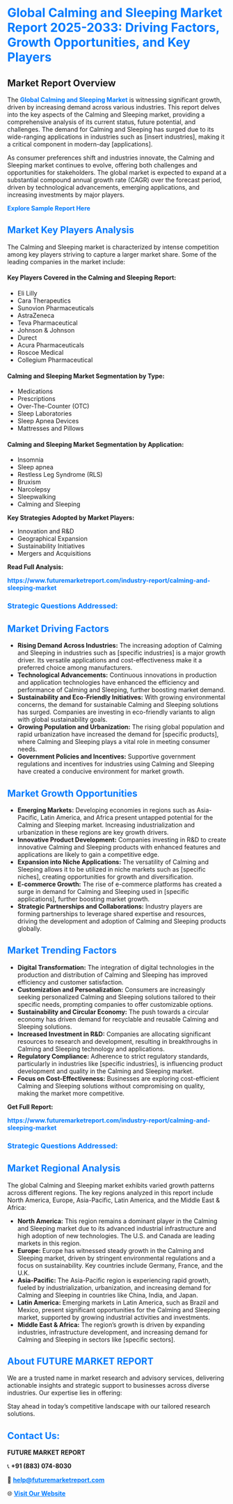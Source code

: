 <h1 style="color: #007BFF;">Global Calming and Sleeping Market Report 2025-2033: Driving Factors, Growth Opportunities, and Key Players</h1>

<section id="overview">
<h2>Market Report Overview</h2>
<p>The <a href="https://www.futuremarketreport.com/industry-report/calming-and-sleeping-market" style="color: #007BFF; text-decoration: none;"><strong>Global Calming and Sleeping Market</strong></a> is witnessing significant growth, driven by increasing demand across various industries. This report delves into the key aspects of the Calming and Sleeping market, providing a comprehensive analysis of its current status, future potential, and challenges. The demand for Calming and Sleeping has surged due to its wide-ranging applications in industries such as [insert industries], making it a critical component in modern-day [applications].</p>
<p>As consumer preferences shift and industries innovate, the Calming and Sleeping market continues to evolve, offering both challenges and opportunities for stakeholders. The global market is expected to expand at a substantial compound annual growth rate (CAGR) over the forecast period, driven by technological advancements, emerging applications, and increasing investments by major players.</p>
</section>

<section id="overview">
<p><a href="https://www.futuremarketreport.com/request-sample/reportId=125778" style="color: #007BFF; text-decoration: none;"><strong>Explore Sample Report Here</strong></a></p>
</section>

<section id="key-players">
<h2 style="color: #007BFF;">Market Key Players Analysis</h2>
<p>The Calming and Sleeping market is characterized by intense competition among key players striving to capture a larger market share. Some of the leading companies in the market include:</p>
<h4>Key Players Covered in the Calming and Sleeping Report:</h4>
<ul><li>Eli Lilly</li><li>Cara Therapeutics</li><li>Sunovion Pharmaceuticals</li><li>AstraZeneca</li><li>Teva Pharmaceutical</li><li>Johnson &amp; Johnson</li><li>Durect</li><li>Acura Pharmaceuticals</li><li>Roscoe Medical</li><li>Collegium Pharmaceutical</li></ul>
<h4>Calming and Sleeping Market Segmentation by Type:</h4>
<ul><li>Medications</li><li>Prescriptions</li><li>Over-The-Counter (OTC)</li><li>Sleep Laboratories</li><li>Sleep Apnea Devices</li><li>Mattresses and Pillows</li></ul>

<h4>Calming and Sleeping Market Segmentation by Application:</h4>
<ul><li>Insomnia</li><li>Sleep apnea</li><li>Restless Leg Syndrome (RLS)</li><li>Bruxism</li><li>Narcolepsy</li><li>Sleepwalking</li><li>Calming and Sleeping</li></ul>
<p><strong>Key Strategies Adopted by Market Players:</strong></p>
<ul>
<li>Innovation and R&D</li>
<li>Geographical Expansion</li>
<li>Sustainability Initiatives</li>
<li>Mergers and Acquisitions</li>
</ul>
</section>

<section>
<p><strong>Read Full Analysis: </strong></p><a href="https://www.futuremarketreport.com/industry-report/calming-and-sleeping-market" style="color: #007BFF; text-decoration: none;"><strong>https://www.futuremarketreport.com/industry-report/calming-and-sleeping-market</strong></a>
<h3 style="color: #007BFF;">Strategic Questions Addressed:</h3>
</section>

<section id="driving-factors">
<h2 style="color: #007BFF;">Market Driving Factors</h2>
<ul>
<li><strong>Rising Demand Across Industries:</strong> The increasing adoption of Calming and Sleeping in industries such as [specific industries] is a major growth driver. Its versatile applications and cost-effectiveness make it a preferred choice among manufacturers.</li>
<li><strong>Technological Advancements:</strong> Continuous innovations in production and application technologies have enhanced the efficiency and performance of Calming and Sleeping, further boosting market demand.</li>
<li><strong>Sustainability and Eco-Friendly Initiatives:</strong> With growing environmental concerns, the demand for sustainable Calming and Sleeping solutions has surged. Companies are investing in eco-friendly variants to align with global sustainability goals.</li>
<li><strong>Growing Population and Urbanization:</strong> The rising global population and rapid urbanization have increased the demand for [specific products], where Calming and Sleeping plays a vital role in meeting consumer needs.</li>
<li><strong>Government Policies and Incentives:</strong> Supportive government regulations and incentives for industries using Calming and Sleeping have created a conducive environment for market growth.</li>
</ul>
</section>

<section id="growth-opportunities">
<h2 style="color: #007BFF;">Market Growth Opportunities</h2>
<ul>
<li><strong>Emerging Markets:</strong> Developing economies in regions such as Asia-Pacific, Latin America, and Africa present untapped potential for the Calming and Sleeping market. Increasing industrialization and urbanization in these regions are key growth drivers.</li>
<li><strong>Innovative Product Development:</strong> Companies investing in R&D to create innovative Calming and Sleeping products with enhanced features and applications are likely to gain a competitive edge.</li>
<li><strong>Expansion into Niche Applications:</strong> The versatility of Calming and Sleeping allows it to be utilized in niche markets such as [specific niches], creating opportunities for growth and diversification.</li>
<li><strong>E-commerce Growth:</strong> The rise of e-commerce platforms has created a surge in demand for Calming and Sleeping used in [specific applications], further boosting market growth.</li>
<li><strong>Strategic Partnerships and Collaborations:</strong> Industry players are forming partnerships to leverage shared expertise and resources, driving the development and adoption of Calming and Sleeping products globally.</li>
</ul>
</section>

<section id="trending-factors">
<h2 style="color: #007BFF;">Market Trending Factors</h2>
<ul>
<li><strong>Digital Transformation:</strong> The integration of digital technologies in the production and distribution of Calming and Sleeping has improved efficiency and customer satisfaction.</li>
<li><strong>Customization and Personalization:</strong> Consumers are increasingly seeking personalized Calming and Sleeping solutions tailored to their specific needs, prompting companies to offer customizable options.</li>
<li><strong>Sustainability and Circular Economy:</strong> The push towards a circular economy has driven demand for recyclable and reusable Calming and Sleeping solutions.</li>
<li><strong>Increased Investment in R&D:</strong> Companies are allocating significant resources to research and development, resulting in breakthroughs in Calming and Sleeping technology and applications.</li>
<li><strong>Regulatory Compliance:</strong> Adherence to strict regulatory standards, particularly in industries like [specific industries], is influencing product development and quality in the Calming and Sleeping market.</li>
<li><strong>Focus on Cost-Effectiveness:</strong> Businesses are exploring cost-efficient Calming and Sleeping solutions without compromising on quality, making the market more competitive.</li>
</ul>
</section>

<section>
<p><strong>Get Full Report: </strong></p><a href="https://www.futuremarketreport.com/industry-report/calming-and-sleeping-market" style="color: #007BFF; text-decoration: none;"><strong>https://www.futuremarketreport.com/industry-report/calming-and-sleeping-market</strong></a>
<h3 style="color: #007BFF;">Strategic Questions Addressed:</h3>
</section>


<section id="regional-analysis">
<h2 style="color: #007BFF;">Market Regional Analysis</h2>
<p>The global Calming and Sleeping market exhibits varied growth patterns across different regions. The key regions analyzed in this report include North America, Europe, Asia-Pacific, Latin America, and the Middle East & Africa:</p>
<ul>
<li><strong>North America:</strong> This region remains a dominant player in the Calming and Sleeping market due to its advanced industrial infrastructure and high adoption of new technologies. The U.S. and Canada are leading markets in this region.</li>
<li><strong>Europe:</strong> Europe has witnessed steady growth in the Calming and Sleeping market, driven by stringent environmental regulations and a focus on sustainability. Key countries include Germany, France, and the U.K.</li>
<li><strong>Asia-Pacific:</strong> The Asia-Pacific region is experiencing rapid growth, fueled by industrialization, urbanization, and increasing demand for Calming and Sleeping in countries like China, India, and Japan.</li>
<li><strong>Latin America:</strong> Emerging markets in Latin America, such as Brazil and Mexico, present significant opportunities for the Calming and Sleeping market, supported by growing industrial activities and investments.</li>
<li><strong>Middle East & Africa:</strong> The region’s growth is driven by expanding industries, infrastructure development, and increasing demand for Calming and Sleeping in sectors like [specific sectors].</li>
</ul>
</section>

<footer>
<h2 style="color: #007BFF;">About FUTURE MARKET REPORT</h2>
<p>We are a trusted name in market research and advisory services, delivering actionable insights and strategic support to businesses across diverse industries. Our expertise lies in offering:</p>

<p>Stay ahead in today’s competitive landscape with our tailored research solutions.</p>

<h2 style="color: #007BFF;">Contact Us:</h2>
<p><strong>FUTURE MARKET REPORT</strong></p>
<p>📞 <strong>+91 (883) 074-8030</strong></p>
<p>📧 <strong><a href="mailto:help@futuremarketreport.com" style="color: #007BFF;">help@futuremarketreport.com</a></strong></p>
<p>🌐 <strong><a href="https://www.futuremarketreport.com/" style="color: #007BFF;">Visit Our Website</a></strong></p>
</footer>